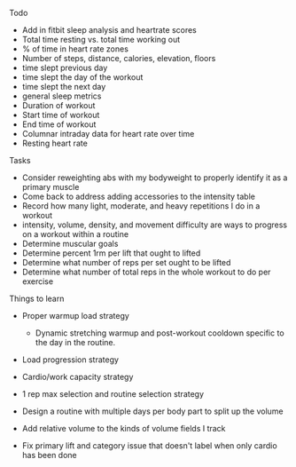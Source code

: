 Todo
- Add in fitbit sleep analysis and heartrate scores
- Total time resting vs. total time working out
- % of time in heart rate zones
- Number of steps, distance, calories, elevation, floors
- time slept previous day
- time slept the day of the workout
- time slept the next day
- general sleep metrics
- Duration of workout
- Start time of workout
- End time of workout
- Columnar intraday data for heart rate over time
- Resting heart rate

Tasks
- Consider reweighting abs with my bodyweight to properly identify it as a primary muscle
- Come back to address adding accessories to the intensity table
- Record how many light, moderate, and heavy repetitions I do in a workout
- intensity, volume, density, and movement difficulty are ways to progress on a workout within a routine
- Determine muscular goals
- Determine percent 1rm per lift that ought to lifted
- Determine what number of reps per set ought to be lifted
- Determine what number of total reps in the whole workout to do per exercise

Things to learn
- Proper warmup load strategy
    - Dynamic stretching warmup and post-workout cooldown specific to the day in the routine.
- Load progression strategy
- Cardio/work capacity strategy
- 1 rep max selection and routine selection strategy
- Design a routine with multiple days per body part to split up the volume

- Add relative volume to the kinds of volume fields I track
- Fix primary lift and category issue that doesn't label when only cardio has been done